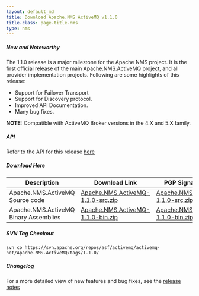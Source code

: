 ```yaml
---
layout: default_md
title: Download Apache.NMS ActiveMQ v1.1.0 
title-class: page-title-nms
type: nms
---
```


##### New and Noteworthy

The 1.1.0 release is a major milestone for the Apache NMS project. It is the first official release of the main Apache.NMS.ActiveMQ project, and all provider implementation projects. Following are some highlights of this release:

*   Support for Failover Transport
*   Support for Discovery protocol.
*   Improved API Documentation.
*   Many bug fixes.  

**NOTE:** Compatible with ActiveMQ Broker versions in the 4.X and 5.X family.

##### API

Refer to the API for this release [here](../../../nms-api)

##### Download Here

Description|Download Link|PGP Signature File|Version
---|---|---|---
Apache.NMS.ActiveMQ Source code|[Apache.NMS.ActiveMQ-1.1.0-src.zip](https://archive.apache.org/dist/activemq/apache-nms/1.1.0/Apache.NMS.ActiveMQ-1.1.0-src.zip)|[Apache.NMS.ActiveMQ-1.1.0-src.zip.asc](https://archive.apache.org/dist/activemq/apache-nms/1.1.0/Apache.NMS.ActiveMQ-1.1.0-src.zip.asc)|1.1.0.1642
Apache.NMS.ActiveMQ Binary Assemblies|[Apache.NMS.ActiveMQ-1.1.0-bin.zip](https://archive.apache.org/dist/activemq/apache-nms/1.1.0/Apache.NMS.ActiveMQ-1.1.0-bin.zip)|[Apache.NMS.ActiveMQ-1.1.0-bin.zip.asc](https://archive.apache.org/dist/activemq/apache-nms/1.1.0/Apache.NMS.ActiveMQ-1.1.0-bin.zip.asc)|1.1.0.1642

##### SVN Tag Checkout
```
svn co https://svn.apache.org/repos/asf/activemq/activemq-net/Apache.NMS.ActiveMQ/tags/1.1.0/
```

##### Changelog

For a more detailed view of new features and bug fixes, see the [release notes](https://issues.apache.org/activemq/secure/ReleaseNote.jspa?projectId=11010&styleName=Html&version=11814)


